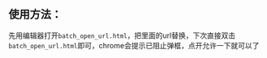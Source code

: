 ## 使用方法：

先用编辑器打开`batch_open_url.html`，把里面的url替换，下次直接双击`batch_open_url.html`即可，chrome会提示已阻止弹框，点开允许一下就可以了
